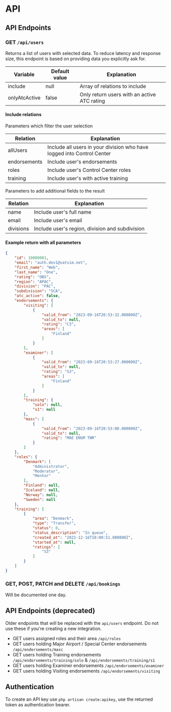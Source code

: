 # API

## API Endpoints

### GET `/api/users`
Returns a list of users with selected data. To reduce latency and response size, this endpoint is based on providing data you explicitly ask for.

| Variable | Default value | Explanation |
| ------- | --- | --- |
| include | null | Array of relations to include |
| onlyAtcActive | false | Only return users with an active ATC rating |

#### Include relations
Parameters which filter the user selection

| Relation | Explanation |
| ------- | --- |
| allUsers | Include all users in your division who have logged into Control Center |
| endorsements | Include user's endorsements |
| roles | Include user's Control Center roles |
| training | Include user's with active training |

Parameters to add additional fields to the result

| Relation | Explanation |
| ------- | --- |
| name | Include user's full name |
| email | Include user's email |
| divisions | Include user's region, division and subdivision |


#### Example return with all parameters

```json
{
    "id": 10000001,
    "email": "auth.dev1@vatsim.net",
    "first_name": "Web",
    "last_name": "One",
    "rating": "OBS",
    "region": "APAC",
    "division": "PAC",
    "subdivision": "SCA",
    "atc_active": false,
    "endorsements": {
        "visiting": [
            {
                "valid_from": "2023-09-16T20:53:32.000000Z",
                "valid_to": null,
                "rating": "C3",
                "areas": [
                    "Finland"
                ]
            }
        ],
        "examiner": [
            {
                "valid_from": "2023-09-16T20:53:27.000000Z",
                "valid_to": null,
                "rating": "S3",
                "areas": [
                    "Finland"
                ]
            }
        ],
        "training": {
            "solo": null,
            "s1": null
        },
        "masc": [
            {
                "valid_from": "2023-09-16T20:53:00.000000Z",
                "valid_to": null,
                "rating": "MAE ENGM TWR"
            }
        ]
    },
    "roles": {
        "Denmark": [
            "Administrator",
            "Moderator",
            "Mentor"
        ],
        "Finland": null,
        "Iceland": null,
        "Norway": null,
        "Sweden": null
    },
    "training": [
        {
            "area": "Denmark",
            "type": "Transfer",
            "status": 0,
            "status_description": "In queue",
            "created_at": "2021-12-16T10:00:51.000000Z",
            "started_at": null,
            "ratings": [
                "S3"
            ]
        }
    ]
}
```

### GET, POST, PATCH and DELETE `/api/bookings`
Will be documented one day.

## API Endpoints (deprecated)
Older endpoints that will be replaced with the `api/users` endpoint. Do not use these if you're creating a new integration.

- GET users assigned roles and their area `/api/roles`
- GET users holding Major Airport / Special Center endorsements `/api/endorsements/masc`
- GET users holding Training endorsements `/api/endorsements/training/solo` & `/api/endorsements/training/s1`
- GET users holding Examiner endorsements `/api/endorsements/examiner`
- GET users holding Visiting endorsements `/api/endorsements/visiting`

## Authentication
To create an API key use `php artisan create:apikey`, use the returned token as authentication bearer.